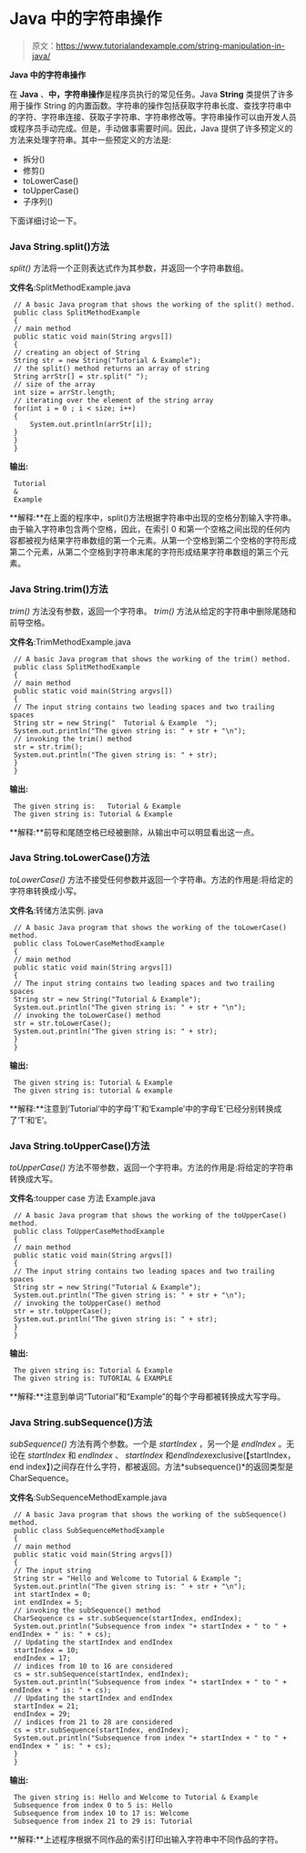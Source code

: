 # Java 中的字符串操作

> 原文：<https://www.tutorialandexample.com/string-manipulation-in-java/>

**Java 中的字符串操作**

在 **Java** 、**中，字符串操作**是程序员执行的常见任务。Java **String** 类提供了许多用于操作 String 的内置函数。字符串的操作包括获取字符串长度、查找字符串中的字符、字符串连接、获取子字符串、字符串修改等。字符串操作可以由开发人员或程序员手动完成。但是，手动做事需要时间。因此，Java 提供了许多预定义的方法来处理字符串。其中一些预定义的方法是:

*   拆分()
*   修剪()
*   toLowerCase()
*   toUpperCase()
*   子序列()

下面详细讨论一下。

### Java String.split()方法

*split()* 方法将一个正则表达式作为其参数，并返回一个字符串数组。

**文件名**:SplitMethodExample.java

```
 // A basic Java program that shows the working of the split() method.
 public class SplitMethodExample
 { 
 // main method
 public static void main(String argvs[])
 { 
 // creating an object of String
 String str = new String("Tutorial & Example"); 
 // the split() method returns an array of string
 String arrStr[] = str.split(" ");
 // size of the array
 int size = arrStr.length;
 // iterating over the element of the string array
 for(int i = 0 ; i < size; i++)
 {
     System.out.println(arrStr[i]);
 }
 } 
 }  
```

**输出:**

```
 Tutorial
 &
 Example 
```

**解释:**在上面的程序中，split()方法根据字符串中出现的空格分割输入字符串。由于输入字符串包含两个空格，因此，在索引 0 和第一个空格之间出现的任何内容都被视为结果字符串数组的第一个元素。从第一个空格到第二个空格的字符形成第二个元素，从第二个空格到字符串末尾的字符形成结果字符串数组的第三个元素。

### Java String.trim()方法

*trim()* 方法没有参数，返回一个字符串。 *trim()* 方法从给定的字符串中删除尾随和前导空格。

**文件名**:TrimMethodExample.java

```
 // A basic Java program that shows the working of the trim() method.
 public class SplitMethodExample
 { 
 // main method
 public static void main(String argvs[])
 { 
 // The input string contains two leading spaces and two trailing spaces
 String str = new String("  Tutorial & Example  "); 
 System.out.println("The given string is: " + str + "\n");
 // invoking the trim() method
 str = str.trim();
 System.out.println("The given string is: " + str);
 } 
 }  
```

**输出:**

```
 The given string is:   Tutorial & Example 
 The given string is: Tutorial & Example 
```

**解释:**前导和尾随空格已经被删除，从输出中可以明显看出这一点。

### Java String.toLowerCase()方法

*toLowerCase()* 方法不接受任何参数并返回一个字符串。方法的作用是:将给定的字符串转换成小写。

**文件名**:转储方法实例. java

```
 // A basic Java program that shows the working of the toLowerCase() method.
 public class ToLowerCaseMethodExample
 { 
 // main method
 public static void main(String argvs[])
 { 
 // The input string contains two leading spaces and two trailing spaces
 String str = new String("Tutorial & Example"); 
 System.out.println("The given string is: " + str + "\n");
 // invoking the toLowerCase() method
 str = str.toLowerCase();
 System.out.println("The given string is: " + str);
 } 
 }  
```

**输出:**

```
 The given string is: Tutorial & Example
 The given string is: tutorial & example 
```

**解释:**注意到‘Tutorial’中的字母‘T’和‘Example’中的字母‘E’已经分别转换成了‘T’和‘E’。

### Java String.toUpperCase()方法

*toUpperCase()* 方法不带参数，返回一个字符串。方法的作用是:将给定的字符串转换成大写。

**文件名**:toupper case 方法 Example.java

```
 // A basic Java program that shows the working of the toUpperCase() method.
 public class ToUpperCaseMethodExample
 { 
 // main method
 public static void main(String argvs[])
 { 
 // The input string contains two leading spaces and two trailing spaces
 String str = new String("Tutorial & Example"); 
 System.out.println("The given string is: " + str + "\n");
 // invoking the toUpperCase() method
 str = str.toUpperCase();
 System.out.println("The given string is: " + str);
 } 
 }  
```

**输出:**

```
 The given string is: Tutorial & Example
 The given string is: TUTORIAL & EXAMPLE 
```

**解释:**注意到单词“Tutorial”和“Example”的每个字母都被转换成大写字母。

### Java String.subSequence()方法

*subSequence()* 方法有两个参数。一个是 *startIndex* ，另一个是 *endIndex* 。无论在 *startIndex* 和 *endIndex* 、 *startIndex* 和*endIndex*exclusive(【startIndex，end index】)之间存在什么字符，都被返回。方法*subsequence()*的返回类型是 CharSequence。

**文件名**:SubSequenceMethodExample.java

```
 // A basic Java program that shows the working of the subSequence() method.
 public class SubSequenceMethodExample
 { 
 // main method
 public static void main(String argvs[])
 { 
 // The input string
 String str = "Hello and Welcome to Tutorial & Example "; 
 System.out.println("The given string is: " + str + "\n");
 int startIndex = 0;
 int endIndex = 5;
 // invoking the subSequence() method
 CharSequence cs = str.subSequence(startIndex, endIndex);
 System.out.println("Subsequence from index "+ startIndex + " to " + endIndex + " is: " + cs);
 // Updating the startIndex and endIndex
 startIndex = 10;
 endIndex = 17;
 // indices from 10 to 16 are considered
 cs = str.subSequence(startIndex, endIndex);
 System.out.println("Subsequence from index "+ startIndex + " to " + endIndex + " is: " + cs);
 // Updating the startIndex and endIndex
 startIndex = 21;
 endIndex = 29;
 // indices from 21 to 28 are considered
 cs = str.subSequence(startIndex, endIndex);
 System.out.println("Subsequence from index "+ startIndex + " to " + endIndex + " is: " + cs);
 } 
 }    
```

**输出:**

```
 The given string is: Hello and Welcome to Tutorial & Example
 Subsequence from index 0 to 5 is: Hello
 Subsequence from index 10 to 17 is: Welcome
 Subsequence from index 21 to 29 is: Tutorial 
```

**解释:**上述程序根据不同作品的索引打印出输入字符串中不同作品的字符。